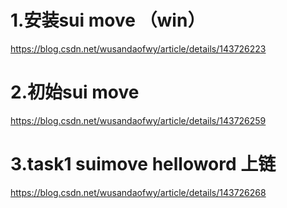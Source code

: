 # 1.安装sui move （win）

https://blog.csdn.net/wusandaofwy/article/details/143726223

# 2.初始sui move

https://blog.csdn.net/wusandaofwy/article/details/143726259

# 3.task1 suimove helloword 上链

https://blog.csdn.net/wusandaofwy/article/details/143726268